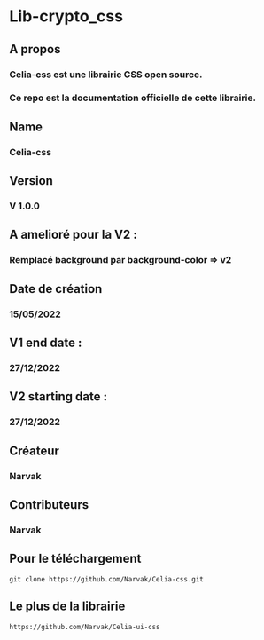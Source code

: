 # Lib-crypto_css

## A propos
### Celia-css est une librairie CSS open source.
### Ce repo est la documentation officielle de cette librairie.

## Name
### Celia-css

## Version
### V 1.0.0

## A amelioré pour la V2 :
### Remplacé background par background-color => v2

## Date de création
### 15/05/2022

## V1 end date :
### 27/12/2022

## V2 starting date :
### 27/12/2022

## Créateur
### Narvak

## Contributeurs
### Narvak

## Pour le téléchargement
    git clone https://github.com/Narvak/Celia-css.git

## Le plus de la librairie
    https://github.com/Narvak/Celia-ui-css